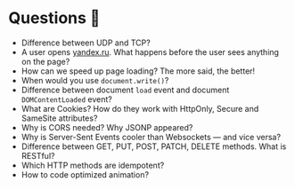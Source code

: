 # Questions 🤔

- Difference between UDP and TCP?
- A user opens [yandex.ru](https://yandex.ru/). What happens before the user sees anything on the page?
- How can we speed up page loading? The more said, the better!
- When would you use `document.write()`?
- Difference between document `load` event and document `DOMContentLoaded` event?
- What are Cookies? How do they work with HttpOnly, Secure and SameSite attributes?
- Why is CORS needed? Why JSONP appeared?
- Why is Server-Sent Events cooler than Websockets — and vice versa?
- Difference between GET, PUT, POST, PATCH, DELETE methods. What is RESTful?
- Which HTTP methods are idempotent?
- How to code optimized animation?
